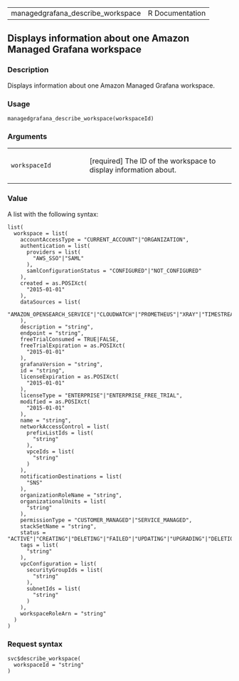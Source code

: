 <table style="width: 100%;">
<tbody>
<tr class="odd">
<td>managedgrafana_describe_workspace</td>
<td style="text-align: right;">R Documentation</td>
</tr>
</tbody>
</table>

## Displays information about one Amazon Managed Grafana workspace

### Description

Displays information about one Amazon Managed Grafana workspace.

### Usage

    managedgrafana_describe_workspace(workspaceId)

### Arguments

<table>
<colgroup>
<col style="width: 35%" />
<col style="width: 65%" />
</colgroup>
<tbody>
<tr class="odd">
<td><code
id="managedgrafana_describe_workspace_:_workspaceId">workspaceId</code></td>
<td><p>[required] The ID of the workspace to display information
about.</p></td>
</tr>
</tbody>
</table>

### Value

A list with the following syntax:

    list(
      workspace = list(
        accountAccessType = "CURRENT_ACCOUNT"|"ORGANIZATION",
        authentication = list(
          providers = list(
            "AWS_SSO"|"SAML"
          ),
          samlConfigurationStatus = "CONFIGURED"|"NOT_CONFIGURED"
        ),
        created = as.POSIXct(
          "2015-01-01"
        ),
        dataSources = list(
          "AMAZON_OPENSEARCH_SERVICE"|"CLOUDWATCH"|"PROMETHEUS"|"XRAY"|"TIMESTREAM"|"SITEWISE"|"ATHENA"|"REDSHIFT"|"TWINMAKER"
        ),
        description = "string",
        endpoint = "string",
        freeTrialConsumed = TRUE|FALSE,
        freeTrialExpiration = as.POSIXct(
          "2015-01-01"
        ),
        grafanaVersion = "string",
        id = "string",
        licenseExpiration = as.POSIXct(
          "2015-01-01"
        ),
        licenseType = "ENTERPRISE"|"ENTERPRISE_FREE_TRIAL",
        modified = as.POSIXct(
          "2015-01-01"
        ),
        name = "string",
        networkAccessControl = list(
          prefixListIds = list(
            "string"
          ),
          vpceIds = list(
            "string"
          )
        ),
        notificationDestinations = list(
          "SNS"
        ),
        organizationRoleName = "string",
        organizationalUnits = list(
          "string"
        ),
        permissionType = "CUSTOMER_MANAGED"|"SERVICE_MANAGED",
        stackSetName = "string",
        status = "ACTIVE"|"CREATING"|"DELETING"|"FAILED"|"UPDATING"|"UPGRADING"|"DELETION_FAILED"|"CREATION_FAILED"|"UPDATE_FAILED"|"UPGRADE_FAILED"|"LICENSE_REMOVAL_FAILED",
        tags = list(
          "string"
        ),
        vpcConfiguration = list(
          securityGroupIds = list(
            "string"
          ),
          subnetIds = list(
            "string"
          )
        ),
        workspaceRoleArn = "string"
      )
    )

### Request syntax

    svc$describe_workspace(
      workspaceId = "string"
    )
